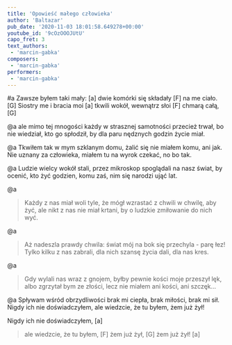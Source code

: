 ```yaml
---
title: 'Opowieść małego człowieka'
author: 'Baltazar'
pub_date: '2020-11-03 18:01:58.649278+00:00'
youtube_id: '9cOzOOOJUtU'
capo_fret: 3
text_authors:
 - 'marcin-gabka'
composers:
 - 'marcin-gabka'
performers:
 - 'marcin-gabka'
---
```


#a
Zawsze byłem taki mały:    [a]
dwie komórki się składały   [F]
na me ciało.                          [G]
Siostry me i bracia moi [a]
tkwili wokół, wewnątrz słoi [F]
chmarą całą, [G]

@a
ale mimo tej mnogości
każdy w strasznej samotności
przecież trwał,
bo nie wiedział, kto go spłodził, 
by dla paru nędznych godzin
życie miał.

@a
Tkwiłem tak w mym szklanym domu,
żalić się nie miałem komu,
ani jak.
Nie uznany za człowieka,
miałem tu na wyrok czekać,
no bo tak.

@a
Ludzie wielcy wokół stali,
przez mikroskop spoglądali 
na nasz świat,
by ocenić, kto żyć godzien,
komu zaś, nim się narodzi
ująć lat.

@a
>Każdy z nas miał woli tyle,
>że mógł wzrastać z chwili w chwilę,
>aby żyć,
>ale nikt z nas nie miał krtani,
>by o ludzkie zmiłowanie
>do nich wyć.

@a
>Aż nadeszla prawdy chwila:
>świat mój na bok się przechyla -
>parę łez!
>Tylko kilku z nas zabrali,
>dla nich szansę życia dali,
>dla nas kres.

@a
>Gdy wylali nas wraz z gnojem,
>byłby pewnie kości moje
>przeszył lęk,
>albo zgrzytał bym ze złości,
lecz nie miałem ani kości,
ani szczęk...

@a
Spływam wśród obrzydliwości
brak mi ciepła, brak miłości,
brak mi sił.
Nigdy ich nie doświadczyłem,
ale wiedzcie, że tu byłem, 
żem już żył!

Nigdy ich nie doświadczyłem, [a]
>ale wiedzcie, że tu byłem, [F]
>żem już żył, [G]
>żem już żył! [a]